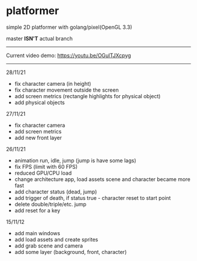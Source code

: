 # platformer

simple 2D platformer with golang/pixel(OpenGL 3.3)

master **ISN'T** actual branch

---
Current video demo:
https://youtu.be/OGulTJXcpyg

---

28/11/21
- fix character camera (in height)
- fix character movement outside the screen 
- add screen metrics (rectangle highlights for physical object)
- add physical objects

27/11/21
- fix character camera
- add screen metrics
- add new front layer

26/11/21
- animation run, idle, jump (jump is have some lags)
- fix FPS (limit with 60 FPS)
- reduced GPU/CPU load
- change architecture app, load assets scene and character became more fast
- add character status (dead, jump)
- add trigger of death, if status true - character reset to start point
- delete double/triple/etc. jump
- add reset for a key

15/11/12
- add main windows
- add load assets and create sprites
- add grab scene and camera
- add some layer (background, front, character)
